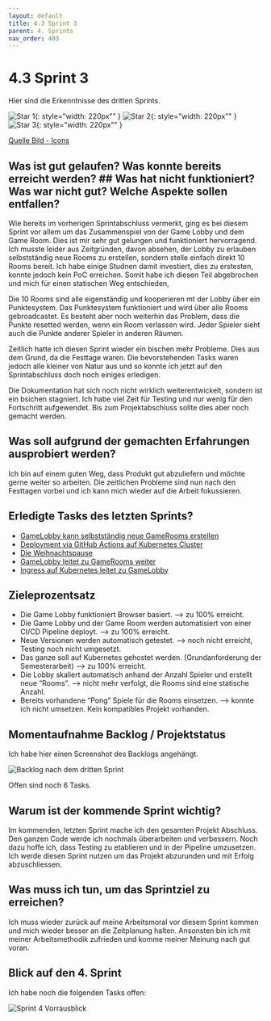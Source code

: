 ```yaml
---
layout: default
title: 4.3 Sprint 3
parent: 4. Sprints
nav_order: 403
---
```


# 4.3 Sprint 3

Hier sind die Erkenntnisse des dritten Sprints.

![Star 1](../ressources/icons/star.png){: style="width: 220px"" }
![Star 2](../ressources/icons/star.png){: style="width: 220px"" }
![Star 3](../ressources/icons/star.png){: style="width: 220px"" }

[Quelle Bild - Icons](../anhang/600-quellen.html#64-icons)

## Was ist gut gelaufen? Was konnte bereits erreicht werden? ## Was hat nicht funktioniert? Was war nicht gut? Welche Aspekte sollen entfallen?

Wie bereits im vorherigen Sprintabschluss vermerkt, ging es bei diesem Sprint vor allem um das Zusammenspiel von der Game Lobby und dem Game Room. Dies ist mir sehr gut gelungen und funktioniert hervorragend. Ich musste leider aus Zeitgründen, davon absehen, der Lobby zu erlauben selbstständig neue Rooms zu erstellen, sondern stelle einfach direkt 10 Rooms bereit. Ich habe einige Studnen damit investiert, dies zu erstesten, konnte jedoch kein PoC erreichen. Somit habe ich diesen Teil abgebrochen und mich für einen statischen Weg entschieden,

Die 10 Rooms sind alle eigenständig und kooperieren mt der Lobby über ein Punktesystem. Das Punktesystem funktioniert und wird über alle Rooms gebroadcastet. Es besteht aber noch weiterhin das Problem, dass die Punkte resetted werden, wenn ein Room verlassen wird. Jeder Spieler sieht auch die Punkte anderer Spieler in anderen Räumen.

Zeitlich hatte ich diesen Sprint wieder ein bischen mehr Probleme. Dies aus dem Grund, da die Festtage waren. Die bevorstehenden Tasks waren jedoch alle kleiner von Natur aus und so konnte ich jetzt auf den Sprintabschluss doch noch einiges erledigen.

Die Dokumentation hat sich noch nicht wirklich weiterentwickelt, sondern ist ein bsichen stagniert. Ich habe viel Zeit für Testing und nur wenig für den Fortschritt aufgewendet. Bis zum Projektabschluss sollte dies aber noch gemacht werden.

## Was soll aufgrund der gemachten Erfahrungen ausprobiert werden?

Ich bin auf einem guten Weg, dass Produkt gut abzuliefern und möchte gerne weiter so arbeiten. Die zeitlichen Probleme sind nun nach den Festtagen vorbei und ich kann mich wieder auf die Arbeit fokussieren.

## Erledigte Tasks des letzten Sprints?

* [GameLobby kann selbstständig neue GameRooms erstellen](https://github.com/Euthal02/SemArb4_GameLobby/issues/18)
* [Deployment via GitHub Actions auf Kubernetes Cluster](https://github.com/Euthal02/SemArb4_GameLobby/issues/8)
* [Die Weihnachtspause](https://github.com/Euthal02/SemArb4_GameLobby/issues/26)
* [GameLobby leitet zu GameRooms weiter](https://github.com/Euthal02/SemArb4_GameLobby/issues/20)
* [Ingress auf Kubernetes leitet zu GameLobby](https://github.com/Euthal02/SemArb4_GameLobby/issues/19)

## Zieleprozentsatz

* Die Game Lobby funktioniert Browser basiert. --> zu 100% erreicht.
* Die Game Lobby und der Game Room werden automatisiert von einer CI/CD Pipeline deployt. --> zu 100% erreicht.
* Neue Versionen werden automatisch getestet. --> noch nicht erreicht, Testing noch nicht umgesetzt.
* Das ganze soll auf Kubernetes gehostet werden. (Grundanforderung der Semesterarbeit) --> zu 100% erreicht.
* Die Lobby skaliert automatisch anhand der Anzahl Spieler und erstellt neue “Rooms”. --> nicht mehr verfolgt, die Rooms sind eine statische Anzahl.
* Bereits vorhandene “Pong” Spiele für die Rooms einsetzen. --> konnte ich nicht umsetzen. Kein kompatibles Projekt vorhanden.

## Momentaufnahme Backlog / Projektstatus

Ich habe hier einen Screenshot des Backlogs angehängt.

![Backlog nach dem dritten Sprint](../ressources/images/projektmanagement/backlog3.PNG)

Offen sind noch 6 Tasks.

## Warum ist der kommende Sprint wichtig?

Im kommenden, letzten Sprint mache ich den gesamten Projekt Abschluss. Den ganzen Code werde ich nochmals überarbeiten und verbessern. Noch dazu hoffe ich, dass Testing zu etablieren und in der Pipeline umzusetzen. Ich werde diesen Sprint nutzen um das Projekt abzurunden und mit Erfolg abzuschliessen.

## Was muss ich tun, um das Sprintziel zu erreichen?

Ich muss wieder zurück auf meine Arbeitsmoral vor diesem Sprint kommen und mich wieder besser an die Zeitplanung halten. Ansonsten bin ich mit meiner Arbeitsmethodik zufrieden und komme meiner Meinung nach gut voran.

## Blick auf den 4. Sprint

Ich habe noch die folgenden Tasks offen:

![Sprint 4 Vorrausblick](../ressources/images/projektmanagement/sprint4_vorrausblick.PNG)
